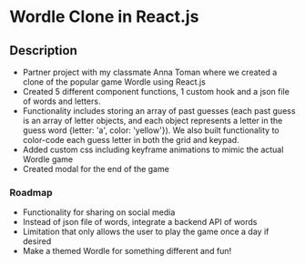 # Wordle Clone in React.js

## Description
- Partner project with my classmate Anna Toman where we created a clone of the popular game Wordle using React.js
- Created 5 different component functions, 1 custom hook and a json file of words and letters. 
- Functionality includes storing an array of past guesses (each past guess is an array of letter objects, and each object represents a letter in the guess word {letter: 'a', color: 'yellow'}). We also built functionality to color-code each guess letter in both the grid and keypad.
- Added custom css including keyframe animations to mimic the actual Wordle game
- Created modal for the end of the game

### Roadmap
- Functionality for sharing on social media 
- Instead of json file of words, integrate a backend API of words
- Limitation that only allows the user to play the game once a day if desired
- Make a themed Wordle for something different and fun!
